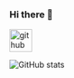 ### Hi there 👋

[<img src='https://cdn.jsdelivr.net/npm/simple-icons@3.0.1/icons/github.svg' alt='github' height='40'>](https://github.com/la-moreno)  

![GitHub stats](https://github-readme-stats.vercel.app/api?username=la-moreno&show_icons=true)  
